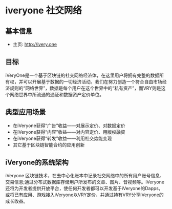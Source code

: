 # iveryone 社交网络

## 基本信息
- 主页: http://ivery.one

<!-- TODO: 补充信息 -->

## 目标
iVeryOne是一个基于区块链的社交网络经济体，在这里用户将拥有完整的数据所有权，并可以开展基于数据的一切经济活动。我们在努力创造一个符合自由市场经济规则的“网络世界”，数据是每个用户在这个世界中的“私有资产”，而VRY则是这个网络世界中所流通的通证和数据资产定价单位。

## 典型应用场景
- 在iVeryone获得“广告”收益——对展示定价、对数据定价
- 在iVeryone获得“内容”收益——对内容定价、用版权融资
- 在iVeryone获得“转发”收益——利用社交势能变现
- 其它基于区块链智能合约的应用创新

## iVeryone的系统架构
iVeryone  区块链技术，在去中心化账本中记录社交网络中的所有用户账号信息、交易信息;通过分布式数据库存储用户所发布的文章、图片、音视频等。iVeryone还将为开发者提供开放平台，使任何开发者都可以开发基于iVeryone的Dapps，或将已有应用、游戏接入iVeryone以VRY定价，并通过持有VRY分享iVeryone的成长收益。

